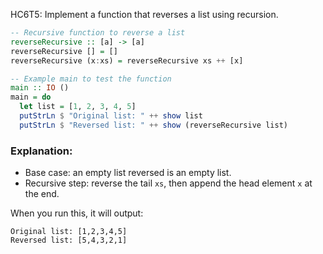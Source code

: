 HC6T5: Implement a function that reverses a list using recursion.

```haskell
-- Recursive function to reverse a list
reverseRecursive :: [a] -> [a]
reverseRecursive [] = []
reverseRecursive (x:xs) = reverseRecursive xs ++ [x]

-- Example main to test the function
main :: IO ()
main = do
  let list = [1, 2, 3, 4, 5]
  putStrLn $ "Original list: " ++ show list
  putStrLn $ "Reversed list: " ++ show (reverseRecursive list)
```

### Explanation:

* Base case: an empty list reversed is an empty list.
* Recursive step: reverse the tail `xs`, then append the head element `x` at the end.

When you run this, it will output:

```
Original list: [1,2,3,4,5]
Reversed list: [5,4,3,2,1]
```
